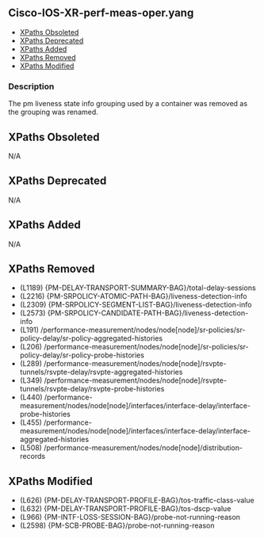 ## Cisco-IOS-XR-perf-meas-oper.yang

- [XPaths Obsoleted](#xpaths-obsoleted)
- [XPaths Deprecated](#xpaths-deprecated)
- [XPaths Added](#xpaths-added)
- [XPaths Removed](#xpaths-removed)
- [XPaths Modified](#xpaths-modified)

### Description

The pm liveness state info grouping used by a container was removed as the grouping was renamed.

## XPaths Obsoleted

N/A

## XPaths Deprecated

N/A

## XPaths Added

N/A

## XPaths Removed

- (L1189)	{PM-DELAY-TRANSPORT-SUMMARY-BAG}/total-delay-sessions
- (L2216)	{PM-SRPOLICY-ATOMIC-PATH-BAG}/liveness-detection-info
- (L2309)	{PM-SRPOLICY-SEGMENT-LIST-BAG}/liveness-detection-info
- (L2573)	{PM-SRPOLICY-CANDIDATE-PATH-BAG}/liveness-detection-info
- (L191)	/performance-measurement/nodes/node[node]/sr-policies/sr-policy-delay/sr-policy-aggregated-histories
- (L206)	/performance-measurement/nodes/node[node]/sr-policies/sr-policy-delay/sr-policy-probe-histories
- (L289)	/performance-measurement/nodes/node[node]/rsvpte-tunnels/rsvpte-delay/rsvpte-aggregated-histories
- (L349)	/performance-measurement/nodes/node[node]/rsvpte-tunnels/rsvpte-delay/rsvpte-probe-histories
- (L440)	/performance-measurement/nodes/node[node]/interfaces/interface-delay/interface-probe-histories
- (L455)	/performance-measurement/nodes/node[node]/interfaces/interface-delay/interface-aggregated-histories
- (L508)	/performance-measurement/nodes/node[node]/distribution-records

## XPaths Modified

- (L626)	{PM-DELAY-TRANSPORT-PROFILE-BAG}/tos-traffic-class-value
- (L632)	{PM-DELAY-TRANSPORT-PROFILE-BAG}/tos-dscp-value
- (L966)	{PM-INTF-LOSS-SESSION-BAG}/probe-not-running-reason
- (L2598)	{PM-SCB-PROBE-BAG}/probe-not-running-reason

